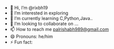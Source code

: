 - 👋 Hi, I’m @rixbh19
- 👀 I’m interested in exploring 
- 🌱 I’m currently learning C,Python,Java..
- 💞️ I’m looking to collaborate on ...
- 📫 How to reach me palrishabh989@gmail.com
- 😄 Pronouns: he/him
- ⚡ Fun fact: 

<!---
rixbh19/rixbh19 is a ✨ special ✨ repository because its `README.md` (this file) appears on your GitHub profile.
You can click the Preview link to take a look at your changes.
--->
